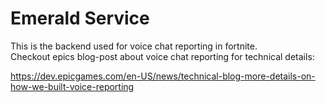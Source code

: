 # Emerald Service

This is the backend used for voice chat reporting in fortnite. <br/>
Checkout epics blog-post about voice chat reporting for technical details:

https://dev.epicgames.com/en-US/news/technical-blog-more-details-on-how-we-built-voice-reporting

